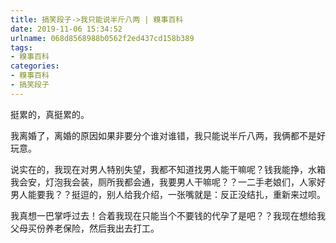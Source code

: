 ```yaml
---
title: 搞笑段子->我只能说半斤八两 | 糗事百科
date: 2019-11-06 15:34:52
urlname: 068d8568988b0562f2ed437cd158b389
tags: 
- 糗事百科
categories:
- 糗事百科
- 搞笑段子
---
```

挺累的，真挺累的。

我离婚了，离婚的原因如果非要分个谁对谁错，我只能说半斤八两，我俩都不是好玩意。

说实在的，我现在对男人特别失望，我都不知道找男人能干嘛呢？钱我能挣，水箱我会安，灯泡我会装，厕所我都会通，我要男人干嘛呢？？一二手老娘们，人家好男人能要我？？挺逗的，别人给我介绍，一张嘴就是：反正没结扎，重新来过呗。

我真想一巴掌呼过去！合着我现在只能当个不要钱的代孕了是吧？？我现在想给我父母买份养老保险，然后我出去打工。


